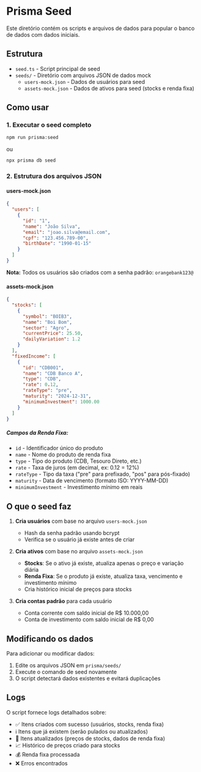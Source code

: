 # Prisma Seed

Este diretório contém os scripts e arquivos de dados para popular o banco de dados com dados iniciais.

## Estrutura

- `seed.ts` - Script principal de seed
- `seeds/` - Diretório com arquivos JSON de dados mock
  - `users-mock.json` - Dados de usuários para seed
  - `assets-mock.json` - Dados de ativos para seed (stocks e renda fixa)

## Como usar

### 1. Executar o seed completo

```bash
npm run prisma:seed
```

ou

```bash
npx prisma db seed
```

### 2. Estrutura dos arquivos JSON

#### users-mock.json
```json
{
  "users": [
    {
      "id": "1",
      "name": "João Silva",
      "email": "joao.silva@email.com",
      "cpf": "123.456.789-00",
      "birthDate": "1990-01-15"
    }
  ]
}
```

**Nota:** Todos os usuários são criados com a senha padrão: `orangebank123@`

#### assets-mock.json
```json
{
  "stocks": [
    {
      "symbol": "BOIB3",
      "name": "Boi Bom",
      "sector": "Agro",
      "currentPrice": 25.50,
      "dailyVariation": 1.2
    }
  ],
  "fixedIncome": [
    {
      "id": "CDB001",
      "name": "CDB Banco A",
      "type": "CDB",
      "rate": 0.12,
      "rateType": "pre",
      "maturity": "2024-12-31",
      "minimumInvestment": 1000.00
    }
  ]
}
```

##### Campos da Renda Fixa:
- `id` - Identificador único do produto
- `name` - Nome do produto de renda fixa
- `type` - Tipo do produto (CDB, Tesouro Direto, etc.)
- `rate` - Taxa de juros (em decimal, ex: 0.12 = 12%)
- `rateType` - Tipo da taxa ("pre" para prefixado, "pos" para pós-fixado)
- `maturity` - Data de vencimento (formato ISO: YYYY-MM-DD)
- `minimumInvestment` - Investimento mínimo em reais

## O que o seed faz

1. **Cria usuários** com base no arquivo `users-mock.json`
   - Hash da senha padrão usando bcrypt
   - Verifica se o usuário já existe antes de criar

2. **Cria ativos** com base no arquivo `assets-mock.json`
   - **Stocks**: Se o ativo já existe, atualiza apenas o preço e variação diária
   - **Renda Fixa**: Se o produto já existe, atualiza taxa, vencimento e investimento mínimo
   - Cria histórico inicial de preços para stocks

3. **Cria contas padrão** para cada usuário
   - Conta corrente com saldo inicial de R$ 10.000,00
   - Conta de investimento com saldo inicial de R$ 0,00

## Modificando os dados

Para adicionar ou modificar dados:

1. Edite os arquivos JSON em `prisma/seeds/`
2. Execute o comando de seed novamente
3. O script detectará dados existentes e evitará duplicações

## Logs

O script fornece logs detalhados sobre:
- ✅ Itens criados com sucesso (usuários, stocks, renda fixa)
- ℹ️ Itens que já existem (serão pulados ou atualizados)
- 🔄 Itens atualizados (preços de stocks, dados de renda fixa)
- 📈 Histórico de preços criado para stocks
- 💰 Renda fixa processada
- ❌ Erros encontrados
